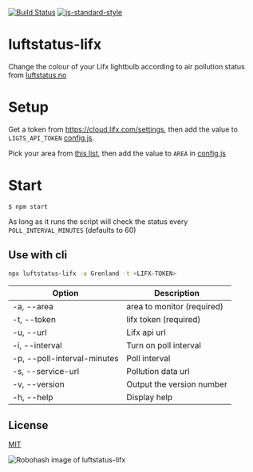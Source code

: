 [![Build Status](https://travis-ci.com/Alheimsins/luftstatus-lifx.svg?branch=master)](https://travis-ci.com/Alheimsins/luftstatus-lifx)
[![js-standard-style](https://img.shields.io/badge/code%20style-standard-brightgreen.svg?style=flat)](https://github.com/feross/standard)

# luftstatus-lifx

Change the colour of your Lifx lightbulb according to air pollution status from [luftstatus.no](https://luftstatus.no/)

# Setup

Get a token from https://cloud.lifx.com/settings, then add the value to `LIGTS_API_TOKEN` [config.js](config.js).

Pick your area from [this list](https://s3.eu-central-1.amazonaws.com/luftstatus/areas.json), then add the value to `AREA` in [config.js](config.js)

# Start

```
$ npm start
```

As long as it runs the script will check the status every `POLL_INTERVAL_MINUTES` (defaults to 60)

## Use with cli

```bash
npx luftstatus-lifx -a Grenland -t <LIFX-TOKEN>
```

| Option              | Description               |
| ------------------- | ------------------------- |
| -a, --area          | area to monitor (required)|
| -t, --token         | lifx token (required)     |
| -u, --url           | Lifx api url              |
| -i, --interval      | Turn on poll interval     |
| -p, --poll-interval-minutes | Poll interval     |
| -s, --service-url   | Pollution data url        |
| -v, --version       | Output the version number |
| -h, --help          | Display help              |


## License

[MIT](LICENSE)

![Robohash image of luftstatus-lifx](https://robots.kebabstudios.party/luftstatus-lifx.png "Robohash image of luftstatus-lifx")


